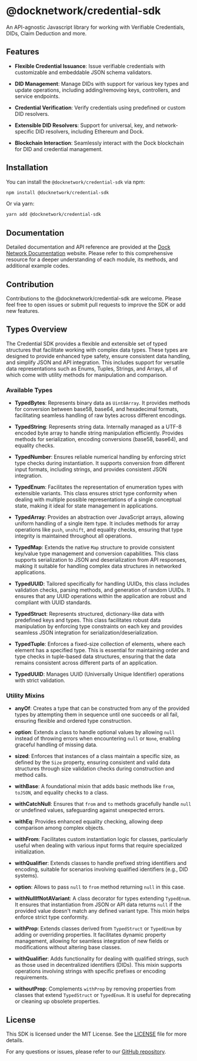 # @docknetwork/credential-sdk

An API-agnostic Javascript library for working with Verifiable Credentials, DIDs, Claim Deduction and more.

## Features

- **Flexible Credential Issuance**: Issue verifiable credentials with customizable and embeddable JSON schema validators.

- **DID Management**: Manage DIDs with support for various key types and update operations, including adding/removing keys, controllers, and service endpoints.

- **Credential Verification**: Verify credentials using predefined or custom DID resolvers.

- **Extensible DID Resolvers**: Support for universal, key, and network-specific DID resolvers, including Ethereum and Dock.

- **Blockchain Interaction**: Seamlessly interact with the Dock blockchain for DID and credential management.

## Installation

You can install the `@docknetwork/credential-sdk` via npm:

```bash
npm install @docknetwork/credential-sdk
```

Or via yarn:

```bash
yarn add @docknetwork/credential-sdk
```

## Documentation

Detailed documentation and API reference are provided at the [Dock Network Documentation](https://docs.dock.io) website. Please refer to this comprehensive resource for a deeper understanding of each module, its methods, and additional example codes.

## Contribution

Contributions to the @docknetwork/credential-sdk are welcome. Please feel free to open issues or submit pull requests to improve the SDK or add new features.

## Types Overview

The Credential SDK provides a flexible and extensible set of typed structures that facilitate working with complex data types. These types are designed to provide enhanced type safety, ensure consistent data handling, and simplify JSON and API integration. This includes support for versatile data representations such as Enums, Tuples, Strings, and Arrays, all of which come with utility methods for manipulation and comparison.

### Available Types

- **TypedBytes**: Represents binary data as `Uint8Array`. It provides methods for conversion between base58, base64, and hexadecimal formats, facilitating seamless handling of raw bytes across different encodings.

- **TypedString**: Represents string data. Internally managed as a UTF-8 encoded byte array to handle string manipulation efficiently. Provides methods for serialization, encoding conversions (base58, base64), and equality checks.

- **TypedNumber**: Ensures reliable numerical handling by enforcing strict type checks during instantiation. It supports conversion from different input formats, including strings, and provides consistent JSON integration.

- **TypedEnum**: Facilitates the representation of enumeration types with extensible variants. This class ensures strict type conformity when dealing with multiple possible representations of a single conceptual state, making it ideal for state management in applications.

- **TypedArray**: Provides an abstraction over JavaScript arrays, allowing uniform handling of a single item type. It includes methods for array operations like `push`, `unshift`, and equality checks, ensuring that type integrity is maintained throughout all operations.

- **TypedMap**: Extends the native `Map` structure to provide consistent key/value type management and conversion capabilities. This class supports serialization to JSON and deserialization from API responses, making it suitable for handling complex data structures in networked applications.

- **TypedUUID**: Tailored specifically for handling UUIDs, this class includes validation checks, parsing methods, and generation of random UUIDs. It ensures that any UUID operations within the application are robust and compliant with UUID standards.

- **TypedStruct**: Represents structured, dictionary-like data with predefined keys and types. This class facilitates robust data manipulation by enforcing type constraints on each key and provides seamless JSON integration for serialization/deserialization.

- **TypedTuple**: Enforces a fixed-size collection of elements, where each element has a specified type. This is essential for maintaining order and type checks in tuple-based data structures, ensuring that the data remains consistent across different parts of an application.

- **TypedUUID**: Manages UUID (Universally Unique Identifier) operations with strict validation.

### Utility Mixins

- **anyOf**: Creates a type that can be constructed from any of the provided types by attempting them in sequence until one succeeds or all fail, ensuring flexible and ordered type construction.

- **option**: Extends a class to handle optional values by allowing `null` instead of throwing errors when encountering `null` or `None`, enabling graceful handling of missing data.

- **sized**: Enforces that instances of a class maintain a specific size, as defined by the `Size` property, ensuring consistent and valid data structures through size validation checks during construction and method calls.

- **withBase**: A foundational mixin that adds basic methods like `from`, `toJSON`, and equality checks to a class.

- **withCatchNull**: Ensures that `from` and `to` methods gracefully handle `null` or undefined values, safeguarding against unexpected errors.

- **withEq**: Provides enhanced equality checking, allowing deep comparison among complex objects.

- **withFrom**: Facilitates custom instantiation logic for classes, particularly useful when dealing with various input forms that require specialized initialization.

- **withQualifier**: Extends classes to handle prefixed string identifiers and encoding, suitable for scenarios involving qualified identifiers (e.g., DID systems).

- **option**: Allows to pass `null` to `from` method returning `null` in this case.

- **withNullIfNotAVariant**: A class decorator for types extending `TypedEnum`. It ensures that instantiation from JSON or API data returns `null` if the provided value doesn't match any defined variant type. This mixin helps enforce strict type conformity.

- **withProp**: Extends classes derived from `TypedStruct` or `TypedEnum` by adding or overriding properties. It facilitates dynamic property management, allowing for seamless integration of new fields or modifications without altering base classes.

- **withQualifier**: Adds functionality for dealing with qualified strings, such as those used in decentralized identifiers (DIDs). This mixin supports operations involving strings with specific prefixes or encoding requirements.

- **withoutProp**: Complements `withProp` by removing properties from classes that extend `TypedStruct` or `TypedEnum`. It is useful for deprecating or cleaning up obsolete properties.

## License

This SDK is licensed under the MIT License. See the [LICENSE](./LICENSE) file for more details.

For any questions or issues, please refer to our [GitHub repository](https://github.com/docknetwork/credential-sdk).
